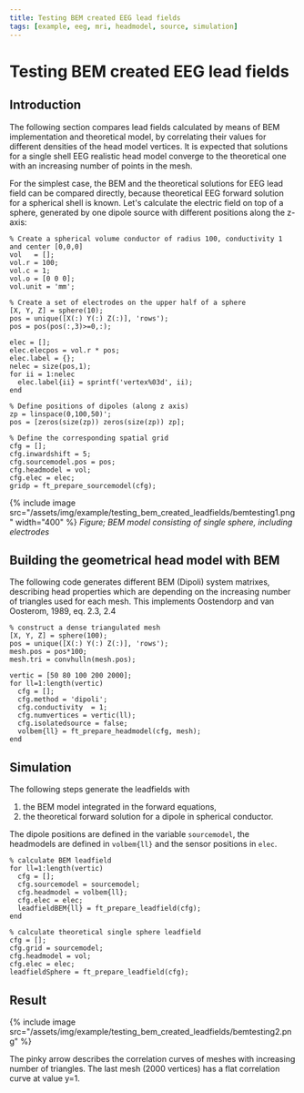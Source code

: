 ```yaml
---
title: Testing BEM created EEG lead fields
tags: [example, eeg, mri, headmodel, source, simulation]
---
```


# Testing BEM created EEG lead fields

## Introduction

The following section compares lead fields calculated by means of BEM implementation and theoretical model, by correlating their values for different densities of the head model vertices. It is expected that solutions for a single shell EEG realistic head model converge to the theoretical one with an increasing number of points in the mesh.

For the simplest case, the BEM and the theoretical solutions for EEG lead field can be compared directly, because theoretical EEG forward solution for a spherical shell is known. Let's calculate the electric field on top of a sphere, generated by one dipole source with different positions along the z-axis:

    % Create a spherical volume conductor of radius 100, conductivity 1 and center [0,0,0]
    vol   = [];
    vol.r = 100;
    vol.c = 1;
    vol.o = [0 0 0];
    vol.unit = 'mm';

    % Create a set of electrodes on the upper half of a sphere
    [X, Y, Z] = sphere(10);
    pos = unique([X(:) Y(:) Z(:)], 'rows');
    pos = pos(pos(:,3)>=0,:);

    elec = [];
    elec.elecpos = vol.r * pos;
    elec.label = {};
    nelec = size(pos,1);
    for ii = 1:nelec
      elec.label{ii} = sprintf('vertex%03d', ii);
    end

    % Define positions of dipoles (along z axis)
    zp = linspace(0,100,50)';
    pos = [zeros(size(zp)) zeros(size(zp)) zp];

    % Define the corresponding spatial grid
    cfg = [];
    cfg.inwardshift = 5;
    cfg.sourcemodel.pos = pos;
    cfg.headmodel = vol;
    cfg.elec = elec;
    gridp = ft_prepare_sourcemodel(cfg);

{% include image src="/assets/img/example/testing_bem_created_leadfields/bemtesting1.png" width="400" %}
_Figure; BEM model consisting of single sphere, including electrodes_

## Building the geometrical head model with BEM

The following code generates different BEM (Dipoli) system matrixes, describing head properties which are depending on the increasing number of triangles used for each mesh. This implements Oostendorp and van Oosterom, 1989, eq. 2.3, 2.4

    % construct a dense triangulated mesh
    [X, Y, Z] = sphere(100);
    pos = unique([X(:) Y(:) Z(:)], 'rows');
    mesh.pos = pos*100;
    mesh.tri = convhulln(mesh.pos);

    vertic = [50 80 100 200 2000];
    for ll=1:length(vertic)
      cfg = [];
      cfg.method = 'dipoli';
      cfg.conductivity  = 1;
      cfg.numvertices = vertic(ll);
      cfg.isolatedsource = false;
      volbem{ll} = ft_prepare_headmodel(cfg, mesh);
    end

## Simulation

The following steps generate the leadfields with

1. the BEM model integrated in the forward equations,
2. the theoretical forward solution for a dipole in spherical conductor.

The dipole positions are defined in the variable `sourcemodel`, the headmodels are defined in `volbem{ll}` and the sensor positions in `elec`.

    % calculate BEM leadfield
    for ll=1:length(vertic)
      cfg = [];
      cfg.sourcemodel = sourcemodel;
      cfg.headmodel = volbem{ll};
      cfg.elec = elec;
      leadfieldBEM{ll} = ft_prepare_leadfield(cfg);
    end

    % calculate theoretical single sphere leadfield
    cfg = [];
    cfg.grid = sourcemodel;
    cfg.headmodel = vol;
    cfg.elec = elec;
    leadfieldSphere = ft_prepare_leadfield(cfg);

## Result

{% include image src="/assets/img/example/testing_bem_created_leadfields/bemtesting2.png" %}

The pinky arrow describes the correlation curves of meshes with increasing number of triangles. The last mesh (2000 vertices) has a flat correlation curve at value y=1.
